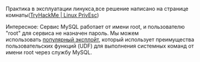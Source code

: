Практика в эксплуатации линукса,все решение написано на странице комнаты([TryHackMe | Linux PrivEsc](https://tryhackme.com/r/room/linuxprivesc))

Интересное:
Сервис MySQL работает от имени root, и пользователю "root" для сервиса не назначен пароль. Мы можем использовать [популярный эксплойт](https://www.exploit-db.com/exploits/1518), который использует преимущества пользовательских функций (UDF) для выполнения системных команд от имени root через службу MySQL.